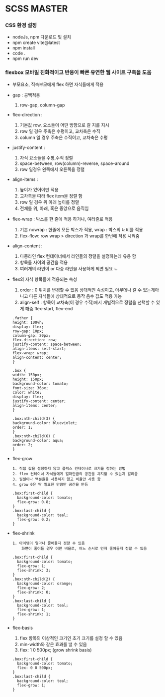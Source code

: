 # SCSS MASTER

### CSS 환경 설정

- nodeJs, npm 다운로드 및 설치
- npm create vite@latest
- npm install
- code .
- npm run dev

### flexbox 모바일 친화적이고 반응이 빠른 유연한 웹 사이트 구축을 도움

- 부모요소, 직속부모에게 flex 하면 자식들에게 적용
- gap : 공백적용
  1. row-gap, column-gap
- flex-direction :
  1. 기본값 row, 요소들이 어떤 방향으로 갈 지를 지시
  2. row 일 경우 주축은 수평이고, 교차축은 수직
  3. column 일 경우 주축은 수직이고, 교차축은 수평
- justify-content :
  1. 자식 요소들을 수평,수직 정렬
  2. space-between, row(column)-reverse, space-around
  3. row 일경우 왼쪽에서 오른쪽을 정렬
- align-items :
  1. 높이가 있어야만 적용
  2. 교차축을 따라 flex item을 정렬 함
  3. row 일 경우 위 아래 높이를 정렬
  4. 전체를 위, 아래, 혹은 중앙으로 움직임
- flex-wrap : 박스를 한 줄에 적용 하거나, 여러줄로 적용
  1. 기본 nowrap : 한줄에 모든 박스가 적용, wrap : 박스의 너비를 적용
  2. flex-flow: row wrap > direction 과 wrap를 한번에 적용 시켜줌
- align-content :
  1. 다중라인 flex 컨테이너에서 라인들의 정렬을 설정하는데 유용 함
  2. 항목들 사이의 공간을 적용
  3. 여러개의 라인이 or 다중 라인을 사용하게 되면 필요
     ㄴ
- flex의 자식 항목들에 적용되는 속성

  1. order : 0 위치를 변경할 수 있음
     상대적인 속성이고, 아무데나 갈 수 있는게아니고 다른 자식들에 상대적으로 동작
     음수 값도 적용 가능
  2. align-self : 항목이 교차축(이 경우 수직)에서 개별적으로 정렬을 선택할 수 있게 해줌
     flex-start, flex-end

  ```
  .father {
  height: 100vh;
  display: flex;
  row-gap: 10px;
  column-gap: 20px;
  flex-direction: row;
  justify-content: space-between;
  align-items: self-start;
  flex-wrap: wrap;
  align-content: center;
  }

  .box {
  width: 150px;
  height: 150px;
  background-color: tomato;
  font-size: 36px;
  color: white;
  display: flex;
  justify-content: center;
  align-items: center;
  }

  .box:nth-child(3) {
  background-color: blueviolet;
  order: 1;
  }
  .box:nth-child(6) {
  background-color: aqua;
  order: 2;
  }
  ```

- flex-grow

  ```
  1. 직접 값을 설정하지 않고 플렉스 컨테이너로 크기를 정하는 방법
  2. flex 컨테이너 자식들에게 얼마만큼의 공간을 차지할 수 있는지 알려줌
  3. 필셀이나 백분율을 사용하지 않고 비율만 사용 함
  4. grow 0은 딱 필요한 만큼만 공간을 만듬

  .box:first-child {
    background-color: tomato;
    flex-grow: 0.8;
  }
  .box:last-child {
    background-color: teal;
    flex-grow: 0.2;
  }
  ```

- flex-shrink

  ```
  1. 아이템이 얼마나 줄어들지 정할 수 있음
      화면이 줄어들 경우 어떤 비율로, 어느 순서로 먼저 줄어들지 정할 수 있음

  .box:first-child {
    background-color: tomato;
    flex-grow: 1;
    flex-shrink: 3;
  }
  .box:nth-child(2) {
    background-color: orange;
    flex-grow: 2;
    flex-shrink: 0;
  }
  .box:last-child {
    background-color: teal;
    flex-grow: 1;
    flex-shrink: 1;
  }
  ```

- flex-basis

  1. flex 항목의 이상적인 크기인 초기 크기를 설정 할 수 있음
  2. min-width와 같은 효과를 낼 수 있음
  3. flex: 1 0 500px; (grow shrink basis)

  ```
  .box:first-child {
    background-color: tomato;
    flex: 0 0 500px;
  }
  .box:last-child {
    background-color: teal;
    flex-grow: 1;
  }
  ```
